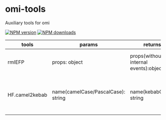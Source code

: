 # omi-tools

Auxiliary tools for omi

[![NPM version](https://img.shields.io/npm/v/omi-tools?color=%23007acc&style=flat-square)](https://npmjs.org/package/omi-tools)
[![NPM downloads](https://img.shields.io/npm/dt/omi-tools?style=flat-square)](https://npmjs.org/package/omi-tools)

| tools          | params                             | returns                               | desc                                         |
| -------------- | ---------------------------------- | ------------------------------------- | -------------------------------------------- |
| rmIEFP         | props: object                      | props(without internal events):object | remove internal events from props            |
| HF.camel2kebab | name(camelCase/PascalCase): string | name(kebabCase): string               | convert camelCase or PascalCase to kebabCase |
